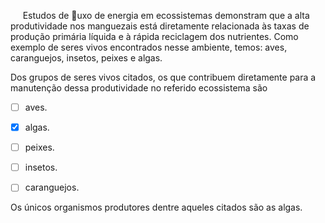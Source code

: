 

     Estudos de uxo de energia em ecossistemas demonstram que a alta produtividade nos manguezais está diretamente relacionada às taxas de produção primária líquida e à rápida reciclagem dos nutrientes. Como exemplo de seres vivos encontrados nesse ambiente, temos: aves, caranguejos, insetos, peixes e algas.

Dos grupos de seres vivos citados, os que contribuem diretamente para a manutenção dessa produtividade no referido ecossistema são



- [ ] aves.
- [x] algas.
- [ ] peixes.
- [ ] insetos.
- [ ] caranguejos.


Os únicos organismos produtores dentre aqueles citados são as algas.
